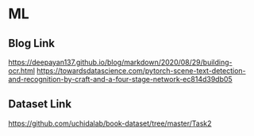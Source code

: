 # ML

## Blog Link

https://deepayan137.github.io/blog/markdown/2020/08/29/building-ocr.html
https://towardsdatascience.com/pytorch-scene-text-detection-and-recognition-by-craft-and-a-four-stage-network-ec814d39db05

## Dataset Link

https://github.com/uchidalab/book-dataset/tree/master/Task2
